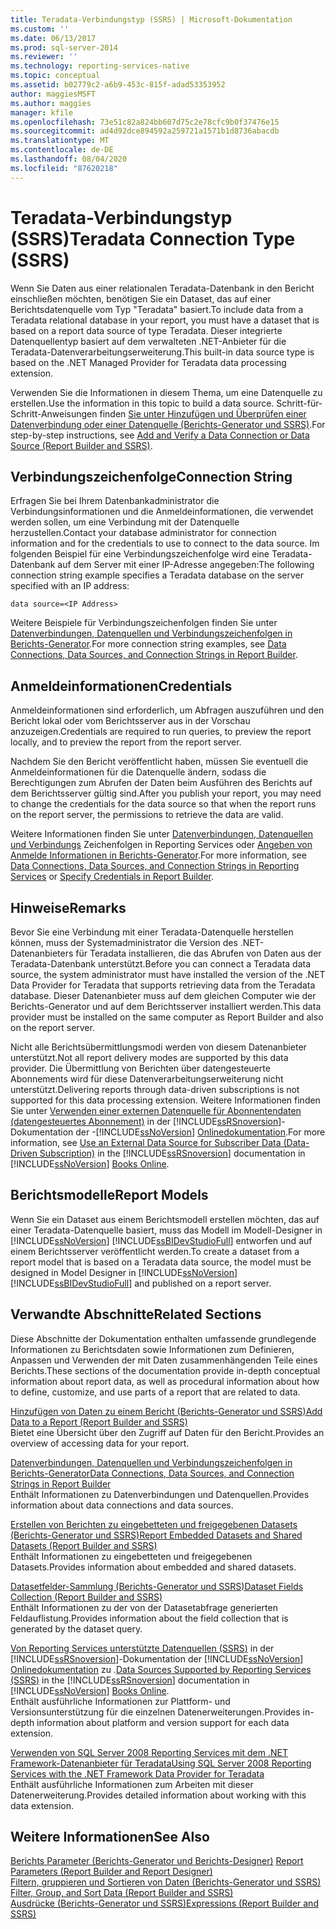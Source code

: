 ```yaml
---
title: Teradata-Verbindungstyp (SSRS) | Microsoft-Dokumentation
ms.custom: ''
ms.date: 06/13/2017
ms.prod: sql-server-2014
ms.reviewer: ''
ms.technology: reporting-services-native
ms.topic: conceptual
ms.assetid: b02779c2-a6b9-453c-815f-adad53353952
author: maggiesMSFT
ms.author: maggies
manager: kfile
ms.openlocfilehash: 73e51c82a824bb607d75c2e78cfc9b0f37476e15
ms.sourcegitcommit: ad4d92dce894592a259721a1571b1d8736abacdb
ms.translationtype: MT
ms.contentlocale: de-DE
ms.lasthandoff: 08/04/2020
ms.locfileid: "87620218"
---
```

# <a name="teradata-connection-type-ssrs"></a><span data-ttu-id="eb5d5-102">Teradata-Verbindungstyp (SSRS)</span><span class="sxs-lookup"><span data-stu-id="eb5d5-102">Teradata Connection Type (SSRS)</span></span>
  <span data-ttu-id="eb5d5-103">Wenn Sie Daten aus einer relationalen Teradata-Datenbank in den Bericht einschließen möchten, benötigen Sie ein Dataset, das auf einer Berichtsdatenquelle vom Typ "Teradata" basiert.</span><span class="sxs-lookup"><span data-stu-id="eb5d5-103">To include data from a Teradata relational database in your report, you must have a dataset that is based on a report data source of type Teradata.</span></span> <span data-ttu-id="eb5d5-104">Dieser integrierte Datenquellentyp basiert auf dem verwalteten .NET-Anbieter für die Teradata-Datenverarbeitungserweiterung.</span><span class="sxs-lookup"><span data-stu-id="eb5d5-104">This built-in data source type is based on the .NET Managed Provider for Teradata data processing extension.</span></span>  
  
 <span data-ttu-id="eb5d5-105">Verwenden Sie die Informationen in diesem Thema, um eine Datenquelle zu erstellen.</span><span class="sxs-lookup"><span data-stu-id="eb5d5-105">Use the information in this topic to build a data source.</span></span> <span data-ttu-id="eb5d5-106">Schritt-für-Schritt-Anweisungen finden [Sie unter Hinzufügen und Überprüfen einer Datenverbindung oder einer Datenquelle &#40;Berichts-Generator und SSRS&#41;](add-and-verify-a-data-connection-report-builder-and-ssrs.md).</span><span class="sxs-lookup"><span data-stu-id="eb5d5-106">For step-by-step instructions, see [Add and Verify a Data Connection or Data Source &#40;Report Builder and SSRS&#41;](add-and-verify-a-data-connection-report-builder-and-ssrs.md).</span></span>  
  
##  <a name="connection-string"></a><a name="Connection"></a> <span data-ttu-id="eb5d5-107">Verbindungszeichenfolge</span><span class="sxs-lookup"><span data-stu-id="eb5d5-107">Connection String</span></span>  
 <span data-ttu-id="eb5d5-108">Erfragen Sie bei Ihrem Datenbankadministrator die Verbindungsinformationen und die Anmeldeinformationen, die verwendet werden sollen, um eine Verbindung mit der Datenquelle herzustellen.</span><span class="sxs-lookup"><span data-stu-id="eb5d5-108">Contact your database administrator for connection information and for the credentials to use to connect to the data source.</span></span> <span data-ttu-id="eb5d5-109">Im folgenden Beispiel für eine Verbindungszeichenfolge wird eine Teradata-Datenbank auf dem Server mit einer IP-Adresse angegeben:</span><span class="sxs-lookup"><span data-stu-id="eb5d5-109">The following connection string example specifies a Teradata database on the server specified with an IP address:</span></span>  
  
```  
data source=<IP Address>  
```  
  
 <span data-ttu-id="eb5d5-110">Weitere Beispiele für Verbindungszeichenfolgen finden Sie unter [Datenverbindungen, Datenquellen und Verbindungszeichenfolgen in Berichts-Generator](../data-connections-data-sources-and-connection-strings-in-report-builder.md).</span><span class="sxs-lookup"><span data-stu-id="eb5d5-110">For more connection string examples, see [Data Connections, Data Sources, and Connection Strings in Report Builder](../data-connections-data-sources-and-connection-strings-in-report-builder.md).</span></span>  
  
##  <a name="credentials"></a><a name="Credentials"></a> <span data-ttu-id="eb5d5-111">Anmeldeinformationen</span><span class="sxs-lookup"><span data-stu-id="eb5d5-111">Credentials</span></span>  
 <span data-ttu-id="eb5d5-112">Anmeldeinformationen sind erforderlich, um Abfragen auszuführen und den Bericht lokal oder vom Berichtsserver aus in der Vorschau anzuzeigen.</span><span class="sxs-lookup"><span data-stu-id="eb5d5-112">Credentials are required to run queries, to preview the report locally, and to preview the report from the report server.</span></span>  
  
 <span data-ttu-id="eb5d5-113">Nachdem Sie den Bericht veröffentlicht haben, müssen Sie eventuell die Anmeldeinformationen für die Datenquelle ändern, sodass die Berechtigungen zum Abrufen der Daten beim Ausführen des Berichts auf dem Berichtsserver gültig sind.</span><span class="sxs-lookup"><span data-stu-id="eb5d5-113">After you publish your report, you may need to change the credentials for the data source so that when the report runs on the report server, the permissions to retrieve the data are valid.</span></span>  
  
 <span data-ttu-id="eb5d5-114">Weitere Informationen finden Sie unter [Datenverbindungen, Datenquellen und Verbindungs](../data-connections-data-sources-and-connection-strings-in-reporting-services.md) Zeichenfolgen in Reporting Services oder [Angeben von Anmelde Informationen in Berichts-Generator](../specify-credentials-in-report-builder.md).</span><span class="sxs-lookup"><span data-stu-id="eb5d5-114">For more information, see [Data Connections, Data Sources, and Connection Strings in Reporting Services](../data-connections-data-sources-and-connection-strings-in-reporting-services.md) or [Specify Credentials in Report Builder](../specify-credentials-in-report-builder.md).</span></span>  

##  <a name="remarks"></a><a name="Remarks"></a> <span data-ttu-id="eb5d5-115">Hinweise</span><span class="sxs-lookup"><span data-stu-id="eb5d5-115">Remarks</span></span>  
 <span data-ttu-id="eb5d5-116">Bevor Sie eine Verbindung mit einer Teradata-Datenquelle herstellen können, muss der Systemadministrator die Version des .NET-Datenanbieters für Teradata installieren, die das Abrufen von Daten aus der Teradata-Datenbank unterstützt.</span><span class="sxs-lookup"><span data-stu-id="eb5d5-116">Before you can connect a Teradata data source, the system administrator must have installed the version of the .NET Data Provider for Teradata that supports retrieving data from the Teradata database.</span></span> <span data-ttu-id="eb5d5-117">Dieser Datenanbieter muss auf dem gleichen Computer wie der Berichts-Generator und auf dem Berichtsserver installiert werden.</span><span class="sxs-lookup"><span data-stu-id="eb5d5-117">This data provider must be installed on the same computer as Report Builder and also on the report server.</span></span>  
  
 <span data-ttu-id="eb5d5-118">Nicht alle Berichtsübermittlungsmodi werden von diesem Datenanbieter unterstützt.</span><span class="sxs-lookup"><span data-stu-id="eb5d5-118">Not all report delivery modes are supported by this data provider.</span></span> <span data-ttu-id="eb5d5-119">Die Übermittlung von Berichten über datengesteuerte Abonnements wird für diese Datenverarbeitungserweiterung nicht unterstützt.</span><span class="sxs-lookup"><span data-stu-id="eb5d5-119">Delivering reports through data-driven subscriptions is not supported for this data processing extension.</span></span> <span data-ttu-id="eb5d5-120">Weitere Informationen finden Sie unter [Verwenden einer externen Datenquelle für Abonnentendaten &#40;datengesteuertes Abonnement&#41;](../subscriptions/use-an-external-data-source-for-subscriber-data-data-driven-subscription.md) in der [!INCLUDE[ssRSnoversion](../../../includes/ssrsnoversion-md.md)]-Dokumentation der -[!INCLUDE[ssNoVersion](../../../includes/ssnoversion-md.md)] [Onlinedokumentation](https://go.microsoft.com/fwlink/?linkid=121312).</span><span class="sxs-lookup"><span data-stu-id="eb5d5-120">For more information, see [Use an External Data Source for Subscriber Data &#40;Data-Driven Subscription&#41;](../subscriptions/use-an-external-data-source-for-subscriber-data-data-driven-subscription.md) in the [!INCLUDE[ssRSnoversion](../../../includes/ssrsnoversion-md.md)] documentation in [!INCLUDE[ssNoVersion](../../../includes/ssnoversion-md.md)] [Books Online](https://go.microsoft.com/fwlink/?linkid=121312).</span></span>  

##  <a name="report-models"></a><a name="Models"></a> <span data-ttu-id="eb5d5-121">Berichtsmodelle</span><span class="sxs-lookup"><span data-stu-id="eb5d5-121">Report Models</span></span>  
 <span data-ttu-id="eb5d5-122">Wenn Sie ein Dataset aus einem Berichtsmodell erstellen möchten, das auf einer Teradata-Datenquelle basiert, muss das Modell im Modell-Designer in [!INCLUDE[ssNoVersion](../../../includes/ssnoversion-md.md)] [!INCLUDE[ssBIDevStudioFull](../../includes/ssbidevstudiofull-md.md)] entworfen und auf einem Berichtsserver veröffentlicht werden.</span><span class="sxs-lookup"><span data-stu-id="eb5d5-122">To create a dataset from a report model that is based on a Teradata data source, the model must be designed in Model Designer in [!INCLUDE[ssNoVersion](../../../includes/ssnoversion-md.md)] [!INCLUDE[ssBIDevStudioFull](../../includes/ssbidevstudiofull-md.md)] and published on a report server.</span></span>  

##  <a name="related-sections"></a><a name="Related"></a> <span data-ttu-id="eb5d5-123">Verwandte Abschnitte</span><span class="sxs-lookup"><span data-stu-id="eb5d5-123">Related Sections</span></span>  
 <span data-ttu-id="eb5d5-124">Diese Abschnitte der Dokumentation enthalten umfassende grundlegende Informationen zu Berichtsdaten sowie Informationen zum Definieren, Anpassen und Verwenden der mit Daten zusammenhängenden Teile eines Berichts.</span><span class="sxs-lookup"><span data-stu-id="eb5d5-124">These sections of the documentation provide in-depth conceptual information about report data, as well as procedural information about how to define, customize, and use parts of a report that are related to data.</span></span>  
  
 [<span data-ttu-id="eb5d5-125">Hinzufügen von Daten zu einem Bericht &#40;Berichts-Generator und SSRS&#41;</span><span class="sxs-lookup"><span data-stu-id="eb5d5-125">Add Data to a Report &#40;Report Builder and SSRS&#41;</span></span>](report-datasets-ssrs.md)  
 <span data-ttu-id="eb5d5-126">Bietet eine Übersicht über den Zugriff auf Daten für den Bericht.</span><span class="sxs-lookup"><span data-stu-id="eb5d5-126">Provides an overview of accessing data for your report.</span></span>  
  
 [<span data-ttu-id="eb5d5-127">Datenverbindungen, Datenquellen und Verbindungszeichenfolgen in Berichts-Generator</span><span class="sxs-lookup"><span data-stu-id="eb5d5-127">Data Connections, Data Sources, and Connection Strings in Report Builder</span></span>](../data-connections-data-sources-and-connection-strings-in-report-builder.md)  
 <span data-ttu-id="eb5d5-128">Enthält Informationen zu Datenverbindungen und Datenquellen.</span><span class="sxs-lookup"><span data-stu-id="eb5d5-128">Provides information about data connections and data sources.</span></span>  
  
 [<span data-ttu-id="eb5d5-129">Erstellen von Berichten zu eingebetteten und freigegebenen Datasets &#40;Berichts-Generator und SSRS&#41;</span><span class="sxs-lookup"><span data-stu-id="eb5d5-129">Report Embedded Datasets and Shared Datasets &#40;Report Builder and SSRS&#41;</span></span>](report-embedded-datasets-and-shared-datasets-report-builder-and-ssrs.md)  
 <span data-ttu-id="eb5d5-130">Enthält Informationen zu eingebetteten und freigegebenen Datasets.</span><span class="sxs-lookup"><span data-stu-id="eb5d5-130">Provides information about embedded and shared datasets.</span></span>  
  
 [<span data-ttu-id="eb5d5-131">Datasetfelder-Sammlung &#40;Berichts-Generator und SSRS&#41;</span><span class="sxs-lookup"><span data-stu-id="eb5d5-131">Dataset Fields Collection &#40;Report Builder and SSRS&#41;</span></span>](dataset-fields-collection-report-builder-and-ssrs.md)  
 <span data-ttu-id="eb5d5-132">Enthält Informationen zu der von der Datasetabfrage generierten Feldauflistung.</span><span class="sxs-lookup"><span data-stu-id="eb5d5-132">Provides information about the field collection that is generated by the dataset query.</span></span>  
  
 <span data-ttu-id="eb5d5-133">[Von Reporting Services unterstützte Datenquellen (SSRS)](../create-deploy-and-manage-mobile-and-paginated-reports.md) in der [!INCLUDE[ssRSnoversion](../../../includes/ssrsnoversion-md.md)]-Dokumentation der [!INCLUDE[ssNoVersion](../../../includes/ssnoversion-md.md)] [Onlinedokumentation](https://go.microsoft.com/fwlink/?linkid=121312) zu .</span><span class="sxs-lookup"><span data-stu-id="eb5d5-133">[Data Sources Supported by Reporting Services &#40;SSRS&#41;](../create-deploy-and-manage-mobile-and-paginated-reports.md) in the [!INCLUDE[ssRSnoversion](../../../includes/ssrsnoversion-md.md)] documentation in [!INCLUDE[ssNoVersion](../../../includes/ssnoversion-md.md)] [Books Online](https://go.microsoft.com/fwlink/?linkid=121312).</span></span>  
 <span data-ttu-id="eb5d5-134">Enthält ausführliche Informationen zur Plattform- und Versionsunterstützung für die einzelnen Datenerweiterungen.</span><span class="sxs-lookup"><span data-stu-id="eb5d5-134">Provides in-depth information about platform and version support for each data extension.</span></span>  
  
 [<span data-ttu-id="eb5d5-135">Verwenden von SQL Server 2008 Reporting Services mit dem .NET Framework-Datenanbieter für Teradata</span><span class="sxs-lookup"><span data-stu-id="eb5d5-135">Using SQL Server 2008 Reporting Services with the .NET Framework Data Provider for Teradata</span></span>](https://go.microsoft.com/fwlink/?LinkID=130848)  
 <span data-ttu-id="eb5d5-136">Enthält ausführliche Informationen zum Arbeiten mit dieser Datenerweiterung.</span><span class="sxs-lookup"><span data-stu-id="eb5d5-136">Provides detailed information about working with this data extension.</span></span>  

## <a name="see-also"></a><span data-ttu-id="eb5d5-137">Weitere Informationen</span><span class="sxs-lookup"><span data-stu-id="eb5d5-137">See Also</span></span>  
 <span data-ttu-id="eb5d5-138">[Berichts Parameter &#40;Berichts-Generator und Berichts-Designer&#41;](../report-design/report-parameters-report-builder-and-report-designer.md) </span><span class="sxs-lookup"><span data-stu-id="eb5d5-138">[Report Parameters &#40;Report Builder and Report Designer&#41;](../report-design/report-parameters-report-builder-and-report-designer.md) </span></span>  
 <span data-ttu-id="eb5d5-139">[Filtern, gruppieren und Sortieren von Daten &#40;Berichts-Generator und SSRS&#41;](../report-design/filter-group-and-sort-data-report-builder-and-ssrs.md) </span><span class="sxs-lookup"><span data-stu-id="eb5d5-139">[Filter, Group, and Sort Data &#40;Report Builder and SSRS&#41;](../report-design/filter-group-and-sort-data-report-builder-and-ssrs.md) </span></span>  
 [<span data-ttu-id="eb5d5-140">Ausdrücke &#40;Berichts-Generator und SSRS&#41;</span><span class="sxs-lookup"><span data-stu-id="eb5d5-140">Expressions &#40;Report Builder and SSRS&#41;</span></span>](../report-design/expressions-report-builder-and-ssrs.md)  
